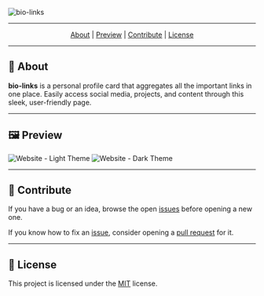 ![bio-links](https://socialify.git.ci/noowz/bio-links/image?description=1&forks=1&issues=1&language=1&name=1&owner=1&pattern=Solid&pulls=1&stargazers=1&theme=Auto)

---

<p align="center">
 <a href="#-about">About</a> |
 <a href="#%EF%B8%8F-preview">Preview</a> |
 <a href="#-contribute">Contribute</a> |
 <a href="#-license">License</a>
</p>

---

## **📙 About**

**bio-links** is a personal profile card that aggregates all the important links in one place. Easily access social media, projects, and content through this sleek, user-friendly page.

---

## **🖼️ Preview**

![Website - Light Theme](https://i.imgur.com/201r6zE.jpeg)
![Website - Dark Theme](https://i.imgur.com/91u3jF6.jpeg)

---

## 🐛 **Contribute**

If you have a bug or an idea, browse the open [issues](https://github.com/noowz/bio-links/issues) before opening a new one.

If you know how to fix an [issue](https://github.com/noowz/bio-links/issues), consider opening a [pull request](https://github.com/noowz/bio-links/pulls) for it.

---

## 📝 **License**

This project is licensed under the [MIT](./LICENSE) license.
